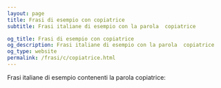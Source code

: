 ```yaml
---
layout: page
title: Frasi di esempio con copiatrice 
subtitle: Frasi italiane di esempio con la parola  copiatrice

og_title: Frasi di esempio con copiatrice 
og_description: Frasi italiane di esempio con la parola  copiatrice
og_type: website
permalink: /frasi/c/copiatrice.html
---
```


Frasi italiane di esempio contenenti la parola copiatrice:


